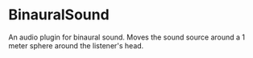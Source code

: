 # BinauralSound
An audio plugin for binaural sound. Moves the sound source around a 1 meter sphere around the listener's head.
